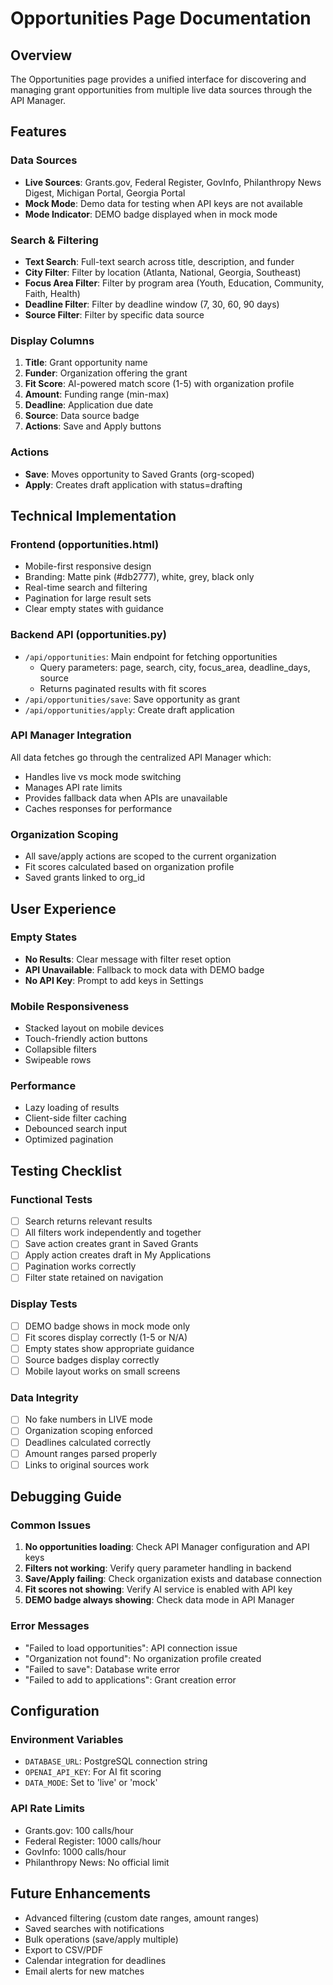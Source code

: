 # Opportunities Page Documentation

## Overview
The Opportunities page provides a unified interface for discovering and managing grant opportunities from multiple live data sources through the API Manager.

## Features

### Data Sources
- **Live Sources**: Grants.gov, Federal Register, GovInfo, Philanthropy News Digest, Michigan Portal, Georgia Portal
- **Mock Mode**: Demo data for testing when API keys are not available
- **Mode Indicator**: DEMO badge displayed when in mock mode

### Search & Filtering
- **Text Search**: Full-text search across title, description, and funder
- **City Filter**: Filter by location (Atlanta, National, Georgia, Southeast)
- **Focus Area Filter**: Filter by program area (Youth, Education, Community, Faith, Health)
- **Deadline Filter**: Filter by deadline window (7, 30, 60, 90 days)
- **Source Filter**: Filter by specific data source

### Display Columns
1. **Title**: Grant opportunity name
2. **Funder**: Organization offering the grant
3. **Fit Score**: AI-powered match score (1-5) with organization profile
4. **Amount**: Funding range (min-max)
5. **Deadline**: Application due date
6. **Source**: Data source badge
7. **Actions**: Save and Apply buttons

### Actions
- **Save**: Moves opportunity to Saved Grants (org-scoped)
- **Apply**: Creates draft application with status=drafting

## Technical Implementation

### Frontend (opportunities.html)
- Mobile-first responsive design
- Branding: Matte pink (#db2777), white, grey, black only
- Real-time search and filtering
- Pagination for large result sets
- Clear empty states with guidance

### Backend API (opportunities.py)
- `/api/opportunities`: Main endpoint for fetching opportunities
  - Query parameters: page, search, city, focus_area, deadline_days, source
  - Returns paginated results with fit scores
- `/api/opportunities/save`: Save opportunity as grant
- `/api/opportunities/apply`: Create draft application

### API Manager Integration
All data fetches go through the centralized API Manager which:
- Handles live vs mock mode switching
- Manages API rate limits
- Provides fallback data when APIs are unavailable
- Caches responses for performance

### Organization Scoping
- All save/apply actions are scoped to the current organization
- Fit scores calculated based on organization profile
- Saved grants linked to org_id

## User Experience

### Empty States
- **No Results**: Clear message with filter reset option
- **API Unavailable**: Fallback to mock data with DEMO badge
- **No API Key**: Prompt to add keys in Settings

### Mobile Responsiveness
- Stacked layout on mobile devices
- Touch-friendly action buttons
- Collapsible filters
- Swipeable rows

### Performance
- Lazy loading of results
- Client-side filter caching
- Debounced search input
- Optimized pagination

## Testing Checklist

### Functional Tests
- [ ] Search returns relevant results
- [ ] All filters work independently and together
- [ ] Save action creates grant in Saved Grants
- [ ] Apply action creates draft in My Applications
- [ ] Pagination works correctly
- [ ] Filter state retained on navigation

### Display Tests
- [ ] DEMO badge shows in mock mode only
- [ ] Fit scores display correctly (1-5 or N/A)
- [ ] Empty states show appropriate guidance
- [ ] Source badges display correctly
- [ ] Mobile layout works on small screens

### Data Integrity
- [ ] No fake numbers in LIVE mode
- [ ] Organization scoping enforced
- [ ] Deadlines calculated correctly
- [ ] Amount ranges parsed properly
- [ ] Links to original sources work

## Debugging Guide

### Common Issues
1. **No opportunities loading**: Check API Manager configuration and API keys
2. **Filters not working**: Verify query parameter handling in backend
3. **Save/Apply failing**: Check organization exists and database connection
4. **Fit scores not showing**: Verify AI service is enabled with API key
5. **DEMO badge always showing**: Check data mode in API Manager

### Error Messages
- "Failed to load opportunities": API connection issue
- "Organization not found": No organization profile created
- "Failed to save": Database write error
- "Failed to add to applications": Grant creation error

## Configuration

### Environment Variables
- `DATABASE_URL`: PostgreSQL connection string
- `OPENAI_API_KEY`: For AI fit scoring
- `DATA_MODE`: Set to 'live' or 'mock'

### API Rate Limits
- Grants.gov: 100 calls/hour
- Federal Register: 1000 calls/hour
- GovInfo: 1000 calls/hour
- Philanthropy News: No official limit

## Future Enhancements
- Advanced filtering (custom date ranges, amount ranges)
- Saved searches with notifications
- Bulk operations (save/apply multiple)
- Export to CSV/PDF
- Calendar integration for deadlines
- Email alerts for new matches